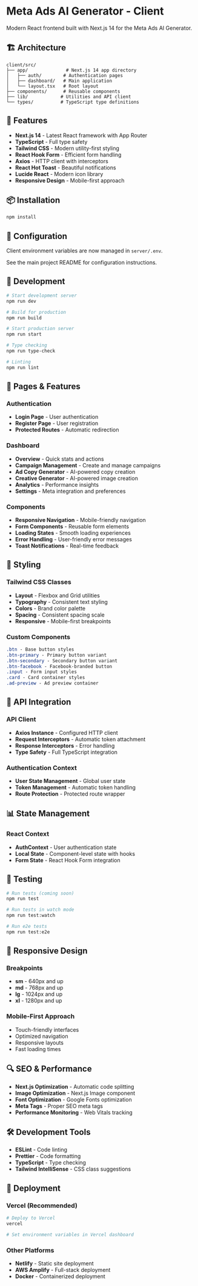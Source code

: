 # Meta Ads AI Generator - Client

Modern React frontend built with Next.js 14 for the Meta Ads AI Generator.

## 🏗️ Architecture

```
client/src/
├── app/              # Next.js 14 app directory
│   ├── auth/        # Authentication pages
│   ├── dashboard/   # Main application
│   └── layout.tsx   # Root layout
├── components/      # Reusable components
├── lib/            # Utilities and API client
└── types/          # TypeScript type definitions
```

## 🚀 Features

- **Next.js 14** - Latest React framework with App Router
- **TypeScript** - Full type safety
- **Tailwind CSS** - Modern utility-first styling
- **React Hook Form** - Efficient form handling
- **Axios** - HTTP client with interceptors
- **React Hot Toast** - Beautiful notifications
- **Lucide React** - Modern icon library
- **Responsive Design** - Mobile-first approach

## 📦 Installation

```bash
npm install
```

## 🔧 Configuration

Client environment variables are now managed in `server/.env`.

See the main project README for configuration instructions.

## 🚀 Development

```bash
# Start development server
npm run dev

# Build for production
npm run build

# Start production server
npm run start

# Type checking
npm run type-check

# Linting
npm run lint
```

## 📱 Pages & Features

### Authentication
- **Login Page** - User authentication
- **Register Page** - User registration
- **Protected Routes** - Automatic redirection

### Dashboard
- **Overview** - Quick stats and actions
- **Campaign Management** - Create and manage campaigns
- **Ad Copy Generator** - AI-powered copy creation
- **Creative Generator** - AI-powered image creation
- **Analytics** - Performance insights
- **Settings** - Meta integration and preferences

### Components
- **Responsive Navigation** - Mobile-friendly navigation
- **Form Components** - Reusable form elements
- **Loading States** - Smooth loading experiences
- **Error Handling** - User-friendly error messages
- **Toast Notifications** - Real-time feedback

## 🎨 Styling

### Tailwind CSS Classes
- **Layout** - Flexbox and Grid utilities
- **Typography** - Consistent text styling
- **Colors** - Brand color palette
- **Spacing** - Consistent spacing scale
- **Responsive** - Mobile-first breakpoints

### Custom Components
```css
.btn - Base button styles
.btn-primary - Primary button variant
.btn-secondary - Secondary button variant
.btn-facebook - Facebook-branded button
.input - Form input styles
.card - Card container styles
.ad-preview - Ad preview container
```

## 🔌 API Integration

### API Client
- **Axios Instance** - Configured HTTP client
- **Request Interceptors** - Automatic token attachment
- **Response Interceptors** - Error handling
- **Type Safety** - Full TypeScript integration

### Authentication Context
- **User State Management** - Global user state
- **Token Management** - Automatic token handling
- **Route Protection** - Protected route wrapper

## 📊 State Management

### React Context
- **AuthContext** - User authentication state
- **Local State** - Component-level state with hooks
- **Form State** - React Hook Form integration

## 🧪 Testing

```bash
# Run tests (coming soon)
npm run test

# Run tests in watch mode
npm run test:watch

# Run e2e tests
npm run test:e2e
```

## 📱 Responsive Design

### Breakpoints
- **sm** - 640px and up
- **md** - 768px and up
- **lg** - 1024px and up
- **xl** - 1280px and up

### Mobile-First Approach
- Touch-friendly interfaces
- Optimized navigation
- Responsive layouts
- Fast loading times

## 🔍 SEO & Performance

- **Next.js Optimization** - Automatic code splitting
- **Image Optimization** - Next.js Image component
- **Font Optimization** - Google Fonts optimization
- **Meta Tags** - Proper SEO meta tags
- **Performance Monitoring** - Web Vitals tracking

## 🛠️ Development Tools

- **ESLint** - Code linting
- **Prettier** - Code formatting
- **TypeScript** - Type checking
- **Tailwind IntelliSense** - CSS class suggestions

## 🚀 Deployment

### Vercel (Recommended)
```bash
# Deploy to Vercel
vercel

# Set environment variables in Vercel dashboard
```

### Other Platforms
- **Netlify** - Static site deployment
- **AWS Amplify** - Full-stack deployment
- **Docker** - Containerized deployment